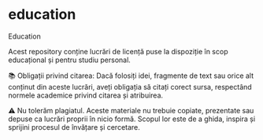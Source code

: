 # education
Education


Acest repository conține lucrări de licență puse la dispoziție în scop educațional și pentru studiu personal.


📚 Obligații privind citarea:
Dacă folosiți idei, fragmente de text sau orice alt conținut din aceste lucrări, aveți obligația să citați corect sursa, respectând normele academice privind citarea și atribuirea.

⚠️ Nu tolerăm plagiatul.
Aceste materiale nu trebuie copiate, prezentate sau depuse ca lucrări proprii în nicio formă. Scopul lor este de a ghida, inspira și sprijini procesul de învățare și cercetare.
